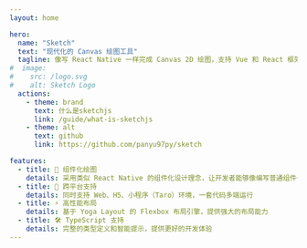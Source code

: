 ```yaml
---
layout: home

hero:
  name: "Sketch"
  text: "现代化的 Canvas 绘图工具"
  tagline: 像写 React Native 一样完成 Canvas 2D 绘图，支持 Vue 和 React 框架
#  image:
#    src: /logo.svg
#    alt: Sketch Logo
  actions:
    - theme: brand
      text: 什么是sketchjs
      link: /guide/what-is-sketchjs
    - theme: alt
      text: github
      link: https://github.com/panyu97py/sketch

features:
  - title: 🎨 组件化绘图
    details: 采用类似 React Native 的组件化设计理念，让开发者能够像编写普通组件一样轻松完成复杂的 Canvas 绘图需求
  - title: 🔄 跨平台支持
    details: 同时支持 Web、H5、小程序（Taro）环境，一套代码多端运行
  - title: ⚡ 高性能布局
    details: 基于 Yoga Layout 的 Flexbox 布局引擎，提供强大的布局能力
  - title: 🛠️ TypeScript 支持
    details: 完整的类型定义和智能提示，提供更好的开发体验
---
```


